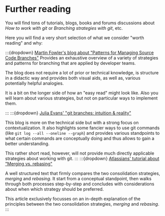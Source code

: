 # Further reading

You will find tons of tutorials, blogs, books and forums discussions about _How to work with git_ or _Branching strategies with git_, etc.

Here you will find a very short selection of what we consider "worth reading" and why:

:::{dropdown} [Martin Fowler's blog about "Patterns for Managing Source Code Branches"](https://martinfowler.com/articles/branching-patterns.html)
Provides an exhaustive overview of a variety of strategies and patterns for branching that are applied by developer teams.

The blog does not require a lot of prior or technical knowledge, is structure in a didactic way and provides both visual aids, as well as, various potentially helpful analogies.

It is a bit on the longer side of how an "easy read" might look like.
Also you will learn about various strategies, but not on particular ways to implement them.

:::
:::{dropdown} [Julia Evans' "git branches: intuition & reality"](https://jvns.ca/blog/2023/11/23/branches-intuition-reality/)

This blog is more on the technical side but with a strong focus on contextualization.
It also highlights some fancier ways to use git commands (like `git log --all --oneline --graph`) and provides various standpoints to what certain commands are conceptually doing and thus allows to gain a better understanding.

This rather short read, however, will not provide much directly applicable strategies about working with git.
:::
:::{dropdown} [Atlassians' tutorial about "Merging vs. rebasing"](https://www.atlassian.com/git/tutorials/merging-vs-rebasing)

A well structured text that firmly compares the two consolidation strategies, _merging_ and _rebasing_.
It start from a conceptual standpoint, then walks through both processes step-by-step and concludes with considerations about when which strategy should be preferred.

This article exclusively focusses on an in-depth explanation of the principles between the two consolidation strategies, _merging_ and _rebasing_.
:::
